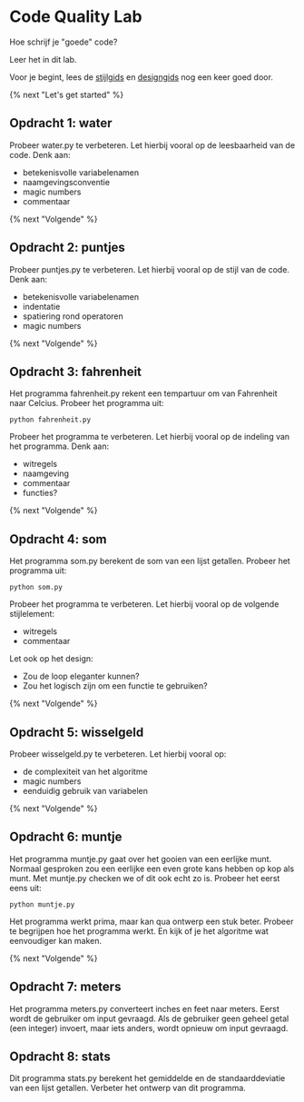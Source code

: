 # Code Quality Lab

Hoe schrijf je "goede" code?

Leer het in dit lab.

Voor je begint, lees de [stijlgids](https://progbg.mprog.nl/naslag/stijlgids) en [designgids](https://progbg.mprog.nl/naslag/designgids) nog een keer goed door.

{% next "Let's get started" %}

## Opdracht 1: water

Probeer water.py te verbeteren. Let hierbij vooral op de leesbaarheid
van de code. Denk aan:
- betekenisvolle variabelenamen
- naamgevingsconventie
- magic numbers
- commentaar

{% next "Volgende" %}

## Opdracht 2: puntjes

Probeer puntjes.py te verbeteren. Let hierbij vooral op de stijl
van de code. Denk aan:
- betekenisvolle variabelenamen
- indentatie
- spatiering rond operatoren
- magic numbers

{% next "Volgende" %}

## Opdracht 3: fahrenheit

Het programma fahrenheit.py rekent een tempartuur om van Fahrenheit naar Celcius. Probeer het programma uit:

	python fahrenheit.py

Probeer het programma te verbeteren. Let hierbij vooral op de indeling van het programma. Denk aan:
- witregels
- naamgeving
- commentaar
- functies?

{% next "Volgende" %}

## Opdracht 4: som

Het programma som.py berekent de som van een lijst getallen. Probeer het programma uit:

	python som.py

Probeer het programma te verbeteren. Let hierbij vooral op de volgende stijlelement:
- witregels
- commentaar

Let ook op het design:
- Zou de loop eleganter kunnen?
- Zou het logisch zijn om een functie te gebruiken?

{% next "Volgende" %}

## Opdracht 5: wisselgeld
Probeer wisselgeld.py te verbeteren. Let hierbij vooral op:
- de complexiteit van het algoritme
- magic numbers
- eenduidig gebruik van variabelen

{% next "Volgende" %}

## Opdracht 6: muntje
Het programma muntje.py gaat over het gooien van een eerlijke munt. Normaal gesproken
zou een eerlijke een even grote kans hebben op kop als munt. Met muntje.py checken we
of dit ook echt zo is. Probeer het eerst eens uit:

	python muntje.py

Het programma werkt prima, maar kan qua ontwerp een stuk beter. Probeer te begrijpen hoe
het programma werkt. En kijk of je het algoritme wat eenvoudiger kan maken.

{% next "Volgende" %}

## Opdracht 7: meters
Het programma meters.py converteert inches en feet naar meters. Eerst wordt de
gebruiker om input gevraagd. Als de gebruiker geen geheel getal (een integer) invoert,
maar iets anders, wordt opnieuw om input gevraagd.


## Opdracht 8: stats
Dit programma stats.py berekent het gemiddelde en de standaarddeviatie van een lijst getallen.
Verbeter het ontwerp van dit programma.
